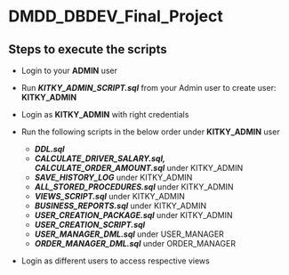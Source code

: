 # DMDD_DBDEV_Final_Project

## Steps to execute the scripts

* Login to your **ADMIN** user
* Run _**KITKY_ADMIN_SCRIPT.sql**_ from your Admin user to create user: **KITKY_ADMIN**
* Login as **KITKY_ADMIN** with right credentials
* Run the following scripts in the below order under **KITKY_ADMIN** user
    * _**DDL.sql**_
    * _**CALCULATE_DRIVER_SALARY.sql, CALCULATE_ORDER_AMOUNT.sql**_ under KITKY_ADMIN
    * _**SAVE_HISTORY_LOG**_ under KITKY_ADMIN
    * _**ALL_STORED_PROCEDURES.sql**_ under KITKY_ADMIN
    * _**VIEWS_SCRIPT.sql**_ under KITKY_ADMIN
    * _**BUSINESS_REPORTS.sql**_ under KITKY_ADMIN
    * _**USER_CREATION_PACKAGE.sql**_ under KITKY_ADMIN
    * _**USER_CREATION_SCRIPT.sql**_
    * _**USER_MANAGER_DML.sql**_ under USER_MANAGER
    * _**ORDER_MANAGER_DML.sql**_ under ORDER_MANAGER

* Login as different users to access respective views